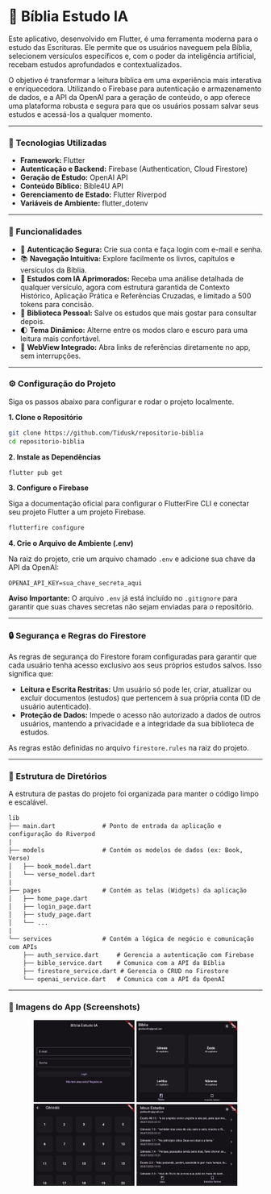 # 📖 Bíblia Estudo IA

Este aplicativo, desenvolvido em Flutter, é uma ferramenta moderna para o estudo das Escrituras. Ele permite que os usuários naveguem pela Bíblia, selecionem versículos específicos e, com o poder da inteligência artificial, recebam estudos aprofundados e contextualizados.

O objetivo é transformar a leitura bíblica em uma experiência mais interativa e enriquecedora. Utilizando o Firebase para autenticação e armazenamento de dados, e a API da OpenAI para a geração de conteúdo, o app oferece uma plataforma robusta e segura para que os usuários possam salvar seus estudos e acessá-los a qualquer momento.

---

### 🔧 Tecnologias Utilizadas

- **Framework:** Flutter
- **Autenticação e Backend:** Firebase (Authentication, Cloud Firestore)
- **Geração de Estudo:** OpenAI API
- **Conteúdo Bíblico:** Bible4U API
- **Gerenciamento de Estado:** Flutter Riverpod
- **Variáveis de Ambiente:** flutter_dotenv

---

### 🚀 Funcionalidades

-   🚪 **Autenticação Segura:** Crie sua conta e faça login com e-mail e senha.
-   📚 **Navegação Intuitiva:** Explore facilmente os livros, capítulos e versículos da Bíblia.
-   🤖 **Estudos com IA Aprimorados:** Receba uma análise detalhada de qualquer versículo, agora com estrutura garantida de Contexto Histórico, Aplicação Prática e Referências Cruzadas, e limitado a 500 tokens para concisão.
-   💾 **Biblioteca Pessoal:** Salve os estudos que mais gostar para consultar depois.
-   🌓 **Tema Dinâmico:** Alterne entre os modos claro e escuro para uma leitura mais confortável.
-   🔗 **WebView Integrado:** Abra links de referências diretamente no app, sem interrupções.

---

### ⚙️ Configuração do Projeto

Siga os passos abaixo para configurar e rodar o projeto localmente.

**1. Clone o Repositório**
```bash
git clone https://github.com/Tidusk/repositorio-biblia
cd repositorio-biblia
```

**2. Instale as Dependências**
```bash
flutter pub get
```

**3. Configure o Firebase**

Siga a documentação oficial para configurar o FlutterFire CLI e conectar seu projeto Flutter a um projeto Firebase.

```bash
flutterfire configure
```

**4. Crie o Arquivo de Ambiente (.env)**

Na raiz do projeto, crie um arquivo chamado `.env` e adicione sua chave da API da OpenAI:

```
OPENAI_API_KEY=sua_chave_secreta_aqui
```
**Aviso Importante:** O arquivo `.env` já está incluído no `.gitignore` para garantir que suas chaves secretas não sejam enviadas para o repositório.

---

### 🔒 Segurança e Regras do Firestore

As regras de segurança do Firestore foram configuradas para garantir que cada usuário tenha acesso exclusivo aos seus próprios estudos salvos. Isso significa que:

-   **Leitura e Escrita Restritas:** Um usuário só pode ler, criar, atualizar ou excluir documentos (estudos) que pertencem à sua própria conta (ID de usuário autenticado).
-   **Proteção de Dados:** Impede o acesso não autorizado a dados de outros usuários, mantendo a privacidade e a integridade da sua biblioteca de estudos.

As regras estão definidas no arquivo `firestore.rules` na raiz do projeto.

---

### 📂 Estrutura de Diretórios

A estrutura de pastas do projeto foi organizada para manter o código limpo e escalável.

```
lib
├── main.dart             # Ponto de entrada da aplicação e configuração do Riverpod
|
├── models                # Contém os modelos de dados (ex: Book, Verse)
│   ├── book_model.dart
│   └── verse_model.dart
|
├── pages                 # Contém as telas (Widgets) da aplicação
│   ├── home_page.dart
│   ├── login_page.dart
│   ├── study_page.dart
│   └── ...
|
└── services              # Contém a lógica de negócio e comunicação com APIs
    ├── auth_service.dart     # Gerencia a autenticação com Firebase
    ├── bible_service.dart    # Comunica com a API da Bíblia
    ├── firestore_service.dart # Gerencia o CRUD no Firestore
    └── openai_service.dart   # Comunica com a API da OpenAI
```

---

### 📱 Imagens do App (Screenshots)

<p align="center">
  <img src="Img/login.png" width="200" alt="Tela de Login">
  <img src="Img/home.png" width="200" alt="Tela Principal">
  <img src="Img/study.png" width="200" alt="Tela de Estudo">
  <img src="Img/saved.png" width="200" alt="Tela de Estudos Salvos">
</p>
